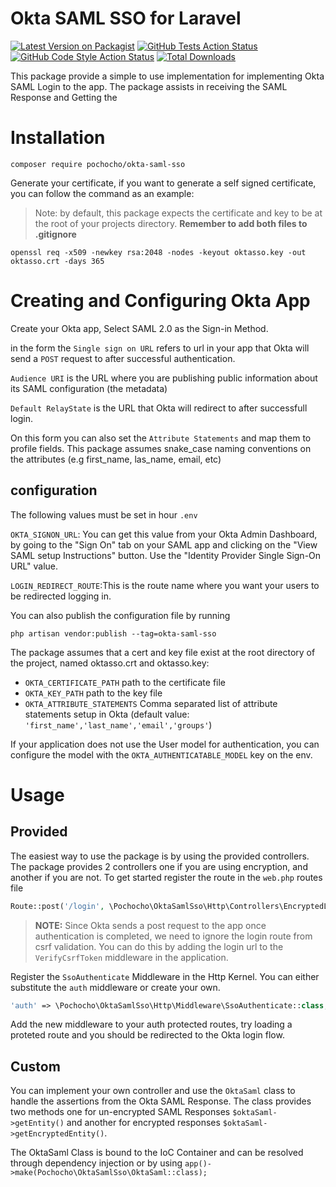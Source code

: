 # Okta SAML SSO for Laravel

[![Latest Version on Packagist](https://img.shields.io/packagist/v/pochocho/okta-saml-sso.svg?style=flat-square)](https://packagist.org/packages/pochocho/okta-saml-sso)
[![GitHub Tests Action Status](https://img.shields.io/github/workflow/status/pochocho/okta-saml-sso/run-tests?label=tests)](https://github.com/pochocho/okta-saml-sso/actions?query=workflow%3Arun-tests+branch%3Amain)
[![GitHub Code Style Action Status](https://img.shields.io/github/workflow/status/pochocho/okta-saml-sso/Fix%20PHP%20code%20style%20issues?label=code%20style)](https://github.com/pochocho/okta-saml-sso/actions?query=workflow%3A"Fix+PHP+code+style+issues"+branch%3Amain)
[![Total Downloads](https://img.shields.io/packagist/dt/pochocho/okta-saml-sso.svg?style=flat-square)](https://packagist.org/packages/pochocho/okta-saml-sso)

This package provide a simple to use implementation for implementing Okta SAML Login to the app. The package assists in receiving the SAML Response and Getting the

# Installation

```
composer require pochocho/okta-saml-sso
```

Generate your certificate, if you want to generate a self signed certificate, you can follow the command as an example:

> Note: by default, this package expects the certificate and key to be at the root of your projects directory. **Remember to add both files to .gitignore**

```
openssl req -x509 -newkey rsa:2048 -nodes -keyout oktasso.key -out oktasso.crt -days 365
```

# Creating and Configuring Okta App

Create your Okta app, Select SAML 2.0 as the Sign-in Method.

in the form the `Single sign on URL` refers to url in your app that Okta will send a `POST` request to after successful authentication.

`Audience URI` is the URL where you are publishing public information about its SAML configuration (the metadata)

`Default RelayState` is the URL that Okta will redirect to after successfull login.

On this form you can also set the `Attribute Statements` and map them to profile fields. This package assumes snake_case naming conventions on the attributes (e.g first_name, las_name, email, etc)

## configuration

The following values must be set in hour `.env`

`OKTA_SIGNON_URL`: You can get this value from your Okta Admin Dashboard, by going to the "Sign On" tab on your SAML app and clicking on the "View SAML setup Instructions" button. Use the "Identity Provider Single Sign-On URL" value.

`LOGIN_REDIRECT_ROUTE`:This is the route name where you want your users to be redirected logging in.

You can also publish the configuration file by running

```
php artisan vendor:publish --tag=okta-saml-sso
```

The package assumes that a cert and key file exist at the root directory of the project, named oktasso.crt and oktasso.key:

-   `OKTA_CERTIFICATE_PATH` path to the certificate file
-   `OKTA_KEY_PATH` path to the key file
-   `OKTA_ATTRIBUTE_STATEMENTS` Comma separated list of attribute statements setup in Okta (default value: `'first_name','last_name','email','groups'`)

If your application does not use the User model for authentication, you can configure the model with the `OKTA_AUTHENTICATABLE_MODEL` key on the env.

# Usage

## Provided

The easiest way to use the package is by using the provided controllers. The package provides 2 controllers one if you are using encryption, and another if you are not. To get started register the route in the `web.php` routes file

```php
Route::post('/login', \Pochocho\OktaSamlSso\Http\Controllers\EncryptedLoginController::class)->name('login');
```

> **NOTE:** Since Okta sends a post request to the app once authentication is completed, we need to ignore the login route from csrf validation. You can do this by adding the login url to the `VerifyCsrfToken` middleware in the application.

Register the `SsoAuthenticate` Middleware in the Http Kernel. You can either substitute the `auth` middleware or create your own.

```php
'auth' => \Pochocho\OktaSamlSso\Http\Middleware\SsoAuthenticate::class,
```

Add the new middleware to your auth protected routes, try loading a proteted route and you should be redirected to the Okta login flow.

## Custom

You can implement your own controller and use the `OktaSaml` class to handle the assertions from the Okta SAML Response. The class provides two methods one for un-encrypted SAML Responses `$oktaSaml->getEntity()` and another for encrypted responses `$oktaSaml->getEncryptedEntity()`.

The OktaSaml Class is bound to the IoC Container and can be resolved through dependency injection or by using `app()->make(Pochocho\OktaSamlSso\OktaSaml::class);`
